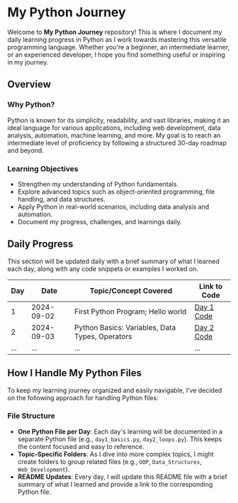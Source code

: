 # My Python Journey

Welcome to **My Python Journey** repository! This is where I document my daily learning progress in Python as I work towards mastering this versatile programming language. Whether you're a beginner, an intermediate learner, or an experienced developer, I hope you find something useful or inspiring in my journey.

## Overview

### Why Python?
Python is known for its simplicity, readability, and vast libraries, making it an ideal language for various applications, including web development, data analysis, automation, machine learning, and more. My goal is to reach an intermediate level of proficiency by following a structured 30-day roadmap and beyond.

### Learning Objectives
- Strengthen my understanding of Python fundamentals.
- Explore advanced topics such as object-oriented programming, file handling, and data structures.
- Apply Python in real-world scenarios, including data analysis and automation.
- Document my progress, challenges, and learnings daily.

## Daily Progress

This section will be updated daily with a brief summary of what I learned each day, along with any code snippets or examples I worked on.

| Day | Date       | Topic/Concept Covered                          | Link to Code         |
|-----|------------|------------------------------------------------|----------------------|
| 1   | 2024-09-02 | First Python Program; Hello world              | [Day 1 Code](day1_intro.py) |
| 2   | 2024-09-03 | Python Basics: Variables, Data Types, Operators| [Day 2 Code](day2_variables_datatypes.py) |
| ... | ...        | ...                                            | ...                  |

## How I Handle My Python Files

To keep my learning journey organized and easily navigable, I’ve decided on the following approach for handling Python files:

### File Structure
- **One Python File per Day**: Each day's learning will be documented in a separate Python file (e.g., `day1_basics.py`, `day2_loops.py`). This keeps the content focused and easy to reference.
- **Topic-Specific Folders**: As I dive into more complex topics, I might create folders to group related files (e.g., `OOP`, `Data_Structures`, `Web_Development`).
- **README Updates**: Every day, I will update this README file with a brief summary of what I learned and provide a link to the corresponding Python file.

